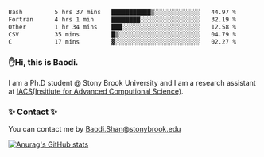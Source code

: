 <!--START_SECTION:waka-->

```txt
Bash         5 hrs 37 mins   ███████████▒░░░░░░░░░░░░░   44.97 %
Fortran      4 hrs 1 min     ████████░░░░░░░░░░░░░░░░░   32.19 %
Other        1 hr 34 mins    ███░░░░░░░░░░░░░░░░░░░░░░   12.58 %
CSV          35 mins         █▒░░░░░░░░░░░░░░░░░░░░░░░   04.79 %
C            17 mins         ▓░░░░░░░░░░░░░░░░░░░░░░░░   02.27 %
```

<!--END_SECTION:waka-->

### ✋Hi, this is Baodi. 

I am a Ph.D student @ Stony Brook University and I am a research assistant at [IACS(Insitiute for Advanced Computional Science)](https://iacs.stonybrook.edu/).

### ✨ Contact ✨

You can contact me by [Baodi.Shan@stonybrook.edu](mailto:Baodi.Shan@stonybrook.edu)

[![Anurag's GitHub stats](https://github-readme-stats.vercel.app/api?username=lwshanbd&theme=jolly&show_icons=true&count_private=true&include_all_commits=true)](https://github.com/anuraghazra/github-readme-stats)



<!--
**lwshanbd/lwshanbd** is a ✨ _special_ ✨ repository because its `README.md` (this file) appears on your GitHub profile.

Here are some ideas to get you started:

- 🔭 I’m currently working on ...
- 🌱 I’m currently learning ...
- 👯 I’m looking to collaborate on ...
- 🤔 I’m looking for help with ...
- 💬 Ask me about ...
- 📫 How to reach me: ...
- 😄 Pronouns: ...
- ⚡ Fun fact: ...
-->
